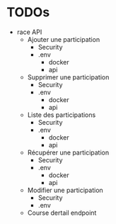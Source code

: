 # TODOs
- race API
    - Ajouter une participation
      - Security
      - .env 
        - docker
        - api
    - Supprimer une participation
      - Security 
      - .env
        - docker
        - api
    - Liste des participations
      - Security
      - .env
        - docker
        - api
    - Récupérer une participation
      - Security
      - .env
        - docker
        - api
    - Modifier une participation
      - Security
      - .env
    - Course dertail endpoint
